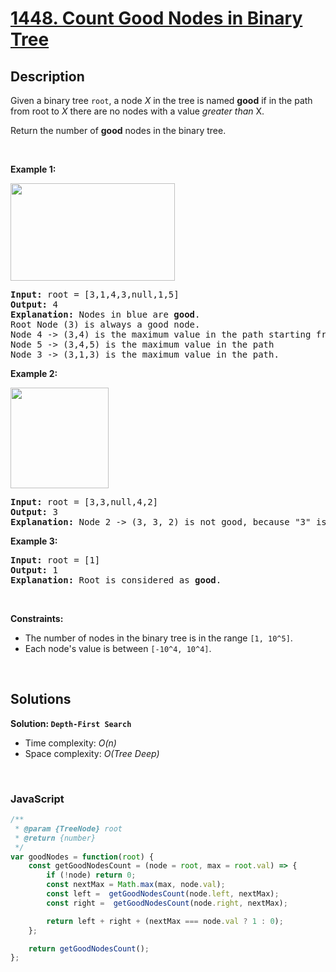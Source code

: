 # [1448. Count Good Nodes in Binary Tree](https://leetcode.com/problems/count-good-nodes-in-binary-tree)

## Description

<div class="_1l1MA" data-track-load="description_content"><p>Given a binary tree <code>root</code>, a node <em>X</em> in the tree is named&nbsp;<strong>good</strong> if in the path from root to <em>X</em> there are no nodes with a value <em>greater than</em> X.</p>

<p>Return the number of <strong>good</strong> nodes in the binary tree.</p>

<p>&nbsp;</p>
<p><strong class="example">Example 1:</strong></p>

<p><strong><img alt="" src="https://assets.leetcode.com/uploads/2020/04/02/test_sample_1.png" style="width: 263px; height: 156px;"></strong></p>

<pre><strong>Input:</strong> root = [3,1,4,3,null,1,5]
<strong>Output:</strong> 4
<strong>Explanation:</strong> Nodes in blue are <strong>good</strong>.
Root Node (3) is always a good node.
Node 4 -&gt; (3,4) is the maximum value in the path starting from the root.
Node 5 -&gt; (3,4,5) is the maximum value in the path
Node 3 -&gt; (3,1,3) is the maximum value in the path.</pre>

<p><strong class="example">Example 2:</strong></p>

<p><strong><img alt="" src="https://assets.leetcode.com/uploads/2020/04/02/test_sample_2.png" style="width: 157px; height: 161px;"></strong></p>

<pre><strong>Input:</strong> root = [3,3,null,4,2]
<strong>Output:</strong> 3
<strong>Explanation:</strong> Node 2 -&gt; (3, 3, 2) is not good, because "3" is higher than it.</pre>

<p><strong class="example">Example 3:</strong></p>

<pre><strong>Input:</strong> root = [1]
<strong>Output:</strong> 1
<strong>Explanation:</strong> Root is considered as <strong>good</strong>.</pre>

<p>&nbsp;</p>
<p><strong>Constraints:</strong></p>

<ul>
	<li>The number of nodes in the binary tree is in the range&nbsp;<code>[1, 10^5]</code>.</li>
	<li>Each node's value is between <code>[-10^4, 10^4]</code>.</li>
</ul></div>

<p>&nbsp;</p>

## Solutions

**Solution: `Depth-First Search`**
- Time complexity: <em>O(n)</em>
- Space complexity: <em>O(Tree Deep)</em>

<p>&nbsp;</p>

### **JavaScript**

```js
/**
 * @param {TreeNode} root
 * @return {number}
 */
var goodNodes = function(root) {
    const getGoodNodesCount = (node = root, max = root.val) => {
        if (!node) return 0;
        const nextMax = Math.max(max, node.val);
        const left =  getGoodNodesCount(node.left, nextMax);
        const right =  getGoodNodesCount(node.right, nextMax);

        return left + right + (nextMax === node.val ? 1 : 0);
    };

    return getGoodNodesCount();
};
```
